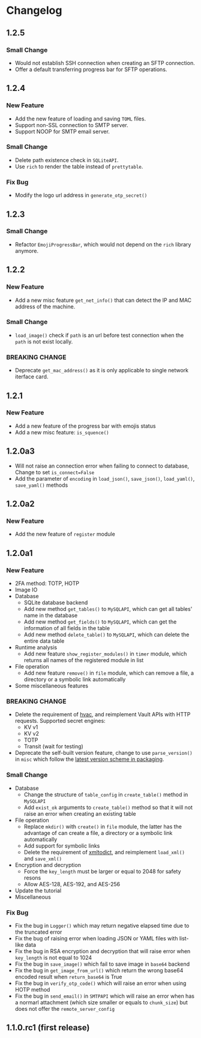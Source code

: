 # Changelog

## 1.2.5

### Small Change

- Would not establish SSH connection when creating an SFTP connection.
- Offer a default transferring progress bar for SFTP operations.

## 1.2.4

### New Feature

- Add the new feature of loading and saving `TOML` files.
- Support non-SSL connection to SMTP server.
- Support NOOP for SMTP email server.

### Small Change

- Delete path existence check in `SQLiteAPI`.
- Use `rich` to render the table instead of `prettytable`.

### Fix Bug

- Modify the logo url address in `generate_otp_secret()`

## 1.2.3

### Small Change

- Refactor `EmojiProgressBar`, which would not depend on the `rich` library anymore.

## 1.2.2

### New Feature

- Add a new misc feature `get_net_info()` that can detect the IP and MAC address of the machine.

### Small Change

- `load_image()` check if `path` is an url before test connection when the `path` is not exist locally.

### BREAKING CHANGE

- Deprecate `get_mac_address()` as it is only applicable to single network iterface card.

## 1.2.1

### New Feature

- Add a new feature of the progress bar with emojis status
- Add a new misc feature: `is_squence()`


## 1.2.0a3

- Will not raise an connection error when failing to connect to database, Change to set `is_connect=False`
- Add the parameter of `encoding` in `load_json()`, `save_json()`, `load_yaml()`, `save_yaml()` methods


## 1.2.0a2

### New Feature

- Add the new feature of `register` module


## 1.2.0a1

### New Feature

- 2FA method: TOTP, HOTP
- Image IO
- Database
  - SQLite database backend
  - Add new method `get_tables()` to `MySQLAPI`, which can get all tables' name in the database
  - Add new method `get_fields()` to `MySQLAPI`, which can get the information of all fields in the table
  - Add new method `delete_table()` to `MySQLAPI`,  which can delete the entire data table
- Runtime analysis
  - Add new feature `show_register_modules()` in `timer` module, which returns all names of the registered module in list
- File operation
  - Add new feature `remove()` in `file` module, which can remove a file, a directory or a symbolic link automatically
- Some miscellaneous features

### BREAKING CHANGE

- Delete the requirement of [hvac](https://github.com/hvac/hvac), and reimplement Vault APIs with HTTP requests. Supported secret engines:
  - KV v1
  - KV v2
  - TOTP
  - Transit (wait for testing)
- Deprecate the self-built version feature, change to use `parse_version()` in `misc` which follow the [latest version scheme in packaging](https://packaging.python.org/en/latest/specifications/version-specifiers/).

### Small Change

- Database
  - Change the structure of `table_config` in `create_table()` method in `MySQLAPI`
  - Add `exist_ok` arguments to `create_table()` method so that it will not raise an error when creating an existing table
- File operation
  - Replace `mkdir()` with `create()` in `file` module, the latter has the advantage of can create a file, a directory or a symbolic link automatically
  - Add support for symbolic links
  - Delete the requirement of [xmltodict](https://github.com/martinblech/xmltodict), and reimplement `load_xml()` and `save_xml()`
- Encryption and decryption
  - Force the `key_length` must be larger or equal to 2048 for safety resons
  - Allow AES-128, AES-192, and AES-256
- Update the tutorial
- Miscellaneous

### Fix Bug

- Fix the bug in `Logger()` which may return negative elapsed time due to the truncated error
- Fix the bug of raising error when loading JSON or YAML files with list-like data
- Fix the bug in RSA encryption and decryption that will raise error when `key_length` is not equal to 1024
- Fix the bug in `save_image()` which fail to save image in `base64` backend
- Fix the bug in `get_image_from_url()` which return the wrong base64 encoded result when `return_base64` is True
- Fix the bug in `verify_otp_code()` which will raise an error when using HOTP method
- Fix the bug in `send_email()` in `SMTPAPI` which will raise an error when has a normarl attachment (which size smaller or equals to `chunk_size`) but does not offer the `remote_server_config`


## 1.1.0.rc1 (first release)
